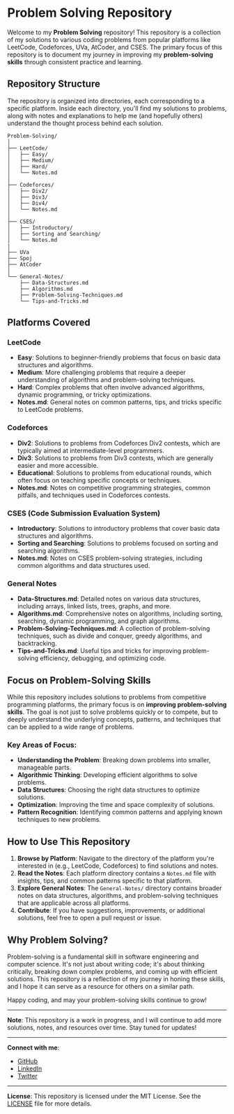 # Problem Solving Repository

Welcome to my **Problem Solving** repository! This repository is a collection of my solutions to various coding problems from popular platforms like LeetCode, Codeforces, UVa, AtCoder, and CSES. The primary focus of this repository is to document my journey in improving my **problem-solving skills** through consistent practice and learning.

## Repository Structure

The repository is organized into directories, each corresponding to a specific platform. Inside each directory, you'll find my solutions to problems, along with notes and explanations to help me (and hopefully others) understand the thought process behind each solution.

```
Problem-Solving/
│
├── LeetCode/
│   ├── Easy/
│   ├── Medium/
│   ├── Hard/
│   └── Notes.md
│
├── Codeforces/
│   ├── Div2/
│   ├── Div3/
│   ├── Div4/
│   └── Notes.md
│
├── CSES/
│   ├── Introductory/
│   ├── Sorting and Searching/
│   └── Notes.md
|
├── UVa
├── Spoj
├── AtCoder
│
└── General-Notes/
    ├── Data-Structures.md
    ├── Algorithms.md
    ├── Problem-Solving-Techniques.md
    └── Tips-and-Tricks.md
```

## Platforms Covered

### **LeetCode**
   - **Easy**: Solutions to beginner-friendly problems that focus on basic data structures and algorithms.
   - **Medium**: More challenging problems that require a deeper understanding of algorithms and problem-solving techniques.
   - **Hard**: Complex problems that often involve advanced algorithms, dynamic programming, or tricky optimizations.
   - **Notes.md**: General notes on common patterns, tips, and tricks specific to LeetCode problems.

### **Codeforces**
   - **Div2**: Solutions to problems from Codeforces Div2 contests, which are typically aimed at intermediate-level programmers.
   - **Div3**: Solutions to problems from Div3 contests, which are generally easier and more accessible.
   - **Educational**: Solutions to problems from educational rounds, which often focus on teaching specific concepts or techniques.
   - **Notes.md**: Notes on competitive programming strategies, common pitfalls, and techniques used in Codeforces contests.


###  **CSES (Code Submission Evaluation System)**
   - **Introductory**: Solutions to introductory problems that cover basic data structures and algorithms.
   - **Sorting and Searching**: Solutions to problems focused on sorting and searching algorithms.
   - **Notes.md**: Notes on CSES problem-solving strategies, including common algorithms and data structures used.

###  **General Notes**
   - **Data-Structures.md**: Detailed notes on various data structures, including arrays, linked lists, trees, graphs, and more.
   - **Algorithms.md**: Comprehensive notes on algorithms, including sorting, searching, dynamic programming, and graph algorithms.
   - **Problem-Solving-Techniques.md**: A collection of problem-solving techniques, such as divide and conquer, greedy algorithms, and backtracking.
   - **Tips-and-Tricks.md**: Useful tips and tricks for improving problem-solving efficiency, debugging, and optimizing code.

## Focus on Problem-Solving Skills

While this repository includes solutions to problems from competitive programming platforms, the primary focus is on **improving problem-solving skills**. The goal is not just to solve problems quickly or to compete, but to deeply understand the underlying concepts, patterns, and techniques that can be applied to a wide range of problems.

### Key Areas of Focus:
- **Understanding the Problem**: Breaking down problems into smaller, manageable parts.
- **Algorithmic Thinking**: Developing efficient algorithms to solve problems.
- **Data Structures**: Choosing the right data structures to optimize solutions.
- **Optimization**: Improving the time and space complexity of solutions.
- **Pattern Recognition**: Identifying common patterns and applying known techniques to new problems.

## How to Use This Repository

1. **Browse by Platform**: Navigate to the directory of the platform you're interested in (e.g., LeetCode, Codeforces) to find solutions and notes.
2. **Read the Notes**: Each platform directory contains a `Notes.md` file with insights, tips, and common patterns specific to that platform.
3. **Explore General Notes**: The `General-Notes/` directory contains broader notes on data structures, algorithms, and problem-solving techniques that are applicable across all platforms.
4. **Contribute**: If you have suggestions, improvements, or additional solutions, feel free to open a pull request or issue.

## Why Problem Solving?

Problem-solving is a fundamental skill in software engineering and computer science. It's not just about writing code; it's about thinking critically, breaking down complex problems, and coming up with efficient solutions. This repository is a reflection of my journey in honing these skills, and I hope it can serve as a resource for others on a similar path.

Happy coding, and may your problem-solving skills continue to grow!

---

**Note**: This repository is a work in progress, and I will continue to add more solutions, notes, and resources over time. Stay tuned for updates!

---

**Connect with me**:
- [GitHub](https://github.com/yourusername)
- [LinkedIn](https://www.linkedin.com/in/yourusername)
- [Twitter](https://twitter.com/yourusername)

---

**License**: This repository is licensed under the MIT License. See the [LICENSE](LICENSE) file for more details.
